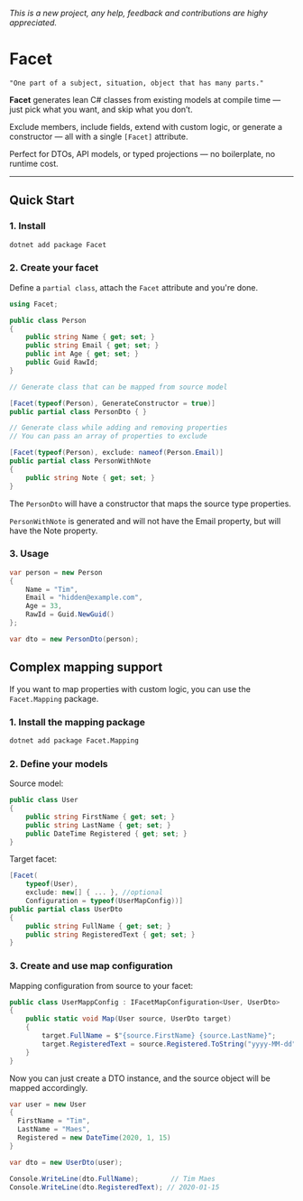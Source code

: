 _This is a new project, any help, feedback and contributions are highy appreciated._

# Facet

```
"One part of a subject, situation, object that has many parts."
```

**Facet** generates lean C# classes from existing models at compile time — just pick what you want, and skip what you don’t.

Exclude members, include fields, extend with custom logic, or generate a constructor — all with a single `[Facet]` attribute.

Perfect for DTOs, API models, or typed projections — no boilerplate, no runtime cost.

---

## Quick Start

### 1. Install

```bash
dotnet add package Facet
```

### 2. Create your facet

Define a `partial class`, attach the `Facet` attribute and you're done.
```csharp
using Facet;

public class Person
{
    public string Name { get; set; }
    public string Email { get; set; }
    public int Age { get; set; }
    public Guid RawId;
}

// Generate class that can be mapped from source model

[Facet(typeof(Person), GenerateConstructor = true)]
public partial class PersonDto { }

// Generate class while adding and removing properties
// You can pass an array of properties to exclude

[Facet(typeof(Person), exclude: nameof(Person.Email)]
public partial class PersonWithNote 
{
    public string Note { get; set; }
}
```

The `PersonDto` will have a constructor that maps the source type properties.

`PersonWithNote` is generated and will not have the Email property, but will have the Note property.

### 3. Usage

```csharp
var person = new Person
{
    Name = "Tim",
    Email = "hidden@example.com",
    Age = 33,
    RawId = Guid.NewGuid()
};

var dto = new PersonDto(person);
```

## Complex mapping support

If you want to map properties with custom logic, you can use the `Facet.Mapping` package.

### 1. Install the mapping package

```bash
dotnet add package Facet.Mapping
````

### 2. Define your models

Source model:
```csharp
public class User
{
    public string FirstName { get; set; }
    public string LastName { get; set; }
    public DateTime Registered { get; set; }
}
```
Target facet:
```csharp
[Facet(
    typeof(User),
    exclude: new[] { ... }, //optional
    Configuration = typeof(UserMapConfig))]
public partial class UserDto
{
    public string FullName { get; set; }
    public string RegisteredText { get; set; }
}
```
### 3. Create and use map configuration

Mapping configuration from source to your facet:
```csharp
public class UserMappConfig : IFacetMapConfiguration<User, UserDto>
{
    public static void Map(User source, UserDto target)
    {
        target.FullName = $"{source.FirstName} {source.LastName}";
        target.RegisteredText = source.Registered.ToString("yyyy-MM-dd");
    }
}
```
Now you can just create a DTO instance, and the source object will be mapped accordingly.
```csharp
var user = new User
{
  FirstName = "Tim",
  LastName = "Maes",
  Registered = new DateTime(2020, 1, 15)
}

var dto = new UserDto(user);

Console.WriteLine(dto.FullName);        // Tim Maes
Console.WriteLine(dto.RegisteredText); // 2020-01-15

```
